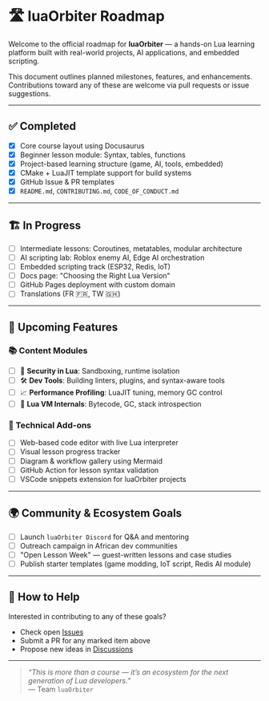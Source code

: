 # 🛣️ luaOrbiter Roadmap

Welcome to the official roadmap for **luaOrbiter** — a hands-on Lua learning platform built with real-world projects, AI applications, and embedded scripting.

This document outlines planned milestones, features, and enhancements. Contributions toward any of these are welcome via pull requests or issue suggestions.

---

## ✅ Completed

- [x] Core course layout using Docusaurus
- [x] Beginner lesson module: Syntax, tables, functions
- [x] Project-based learning structure (game, AI, tools, embedded)
- [x] CMake + LuaJIT template support for build systems
- [x] GitHub Issue & PR templates
- [x] `README.md`, `CONTRIBUTING.md`, `CODE_OF_CONDUCT.md`

---

## 🏗️ In Progress

- [ ] Intermediate lessons: Coroutines, metatables, modular architecture
- [ ] AI scripting lab: Roblox enemy AI, Edge AI orchestration
- [ ] Embedded scripting track (ESP32, Redis, IoT)
- [ ] Docs page: "Choosing the Right Lua Version"
- [ ] GitHub Pages deployment with custom domain
- [ ] Translations (FR 🇫🇷, TW 🇬🇭)

---

## 🧠 Upcoming Features

### 📚 Content Modules

- [ ] 🔐 **Security in Lua**: Sandboxing, runtime isolation
- [ ] 🛠 **Dev Tools**: Building linters, plugins, and syntax-aware tools
- [ ] 📈 **Performance Profiling**: LuaJIT tuning, memory GC control
- [ ] 🔧 **Lua VM Internals**: Bytecode, GC, stack introspection

### 🧩 Technical Add-ons

- [ ] Web-based code editor with live Lua interpreter
- [ ] Visual lesson progress tracker
- [ ] Diagram & workflow gallery using Mermaid
- [ ] GitHub Action for lesson syntax validation
- [ ] VSCode snippets extension for luaOrbiter projects

---

## 🌍 Community & Ecosystem Goals

- [ ] Launch `luaOrbiter Discord` for Q&A and mentoring
- [ ] Outreach campaign in African dev communities
- [ ] "Open Lesson Week" — guest-written lessons and case studies
- [ ] Publish starter templates (game modding, IoT script, Redis AI module)

---

## 📌 How to Help

Interested in contributing to any of these goals?

- Check open [Issues](https://github.com/hetfs/luaOrbiter/issues)
- Submit a PR for any marked item above
- Propose new ideas in [Discussions](https://github.com/hetfs/luaOrbiter/discussions)

---

> _“This is more than a course — it’s an ecosystem for the next generation of Lua developers.”_  
> — Team `luaOrbiter`
